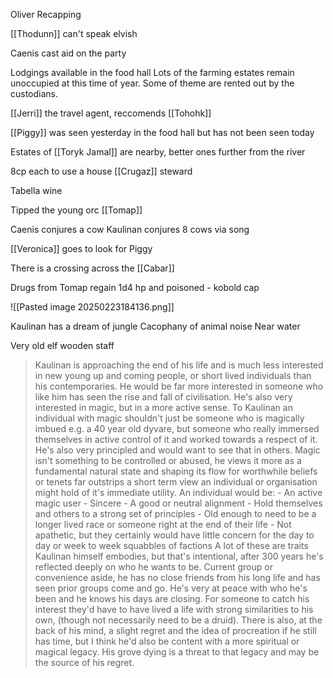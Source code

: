 Oliver Recapping

[[Thodunn]] can't speak elvish

Caenis cast aid on the party

Lodgings available in the food hall
Lots of the farming estates remain unoccupied at this time of year. 
Some of theme are rented out by the custodians.

[[Jerri]] the travel agent, reccomends [[Tohohk]]

[[Piggy]] was seen yesterday in the food hall but has not been seen today

Estates of [[Toryk Jamal]] are nearby, better ones further from the river

8cp each to use a house
[[Crugaz]] steward

Tabella wine

Tipped the young orc [[Tomap]]

Caenis conjures a cow
Kaulinan conjures 8 cows via song

[[Veronica]] goes to look for Piggy

There is a crossing across the [[Cabar]]

Drugs from Tomap
regain 1d4 hp and poisoned - kobold cap

![[Pasted image 20250223184136.png]]

Kaulinan has a dream of jungle
Cacophany of animal noise
Near water

Very old elf wooden staff 

> Kaulinan is approaching the end of his life and is much less interested in new young up and coming people, or short lived individuals than his contemporaries. He would be far more interested in someone who like him has seen the rise and fall of civilisation. He's also very interested in magic, but in a more active sense. To Kaulinan an individual with magic shouldn't just be someone who is magically imbued e.g. a 40 year old dyvare, but someone who really immersed themselves in active control of it and worked towards a respect of it. He's also very principled and would want to see that in others. Magic isn't something to be controlled or abused, he views it more as a fundamental natural state and shaping its flow for worthwhile beliefs or tenets far outstrips a short term view an individual or organisation might hold of it's immediate utility. An individual would be: - An active magic user - Sincere - A good or neutral alignment - Hold themselves and others to a strong set of principles - Old enough to need to be a longer lived race or someone right at the end of their life - Not apathetic, but they certainly would have little concern for the day to day or week to week squabbles of factions A lot of these are traits Kaulinan himself embodies, but that's intentional, after 300 years he's reflected deeply on who he wants to be. Current group or convenience aside, he has no close friends from his long life and has seen prior groups come and go. He's very at peace with who he's been and he knows his days are closing. For someone to catch his interest they'd have to have lived a life with strong similarities to his own, (though not necessarily need to be a druid). There is also, at the back of his mind, a slight regret and the idea of procreation if he still has time, but I think he'd also be content with a more spiritual or magical legacy. His grove dying is a threat to that legacy and may be the source of his regret.







